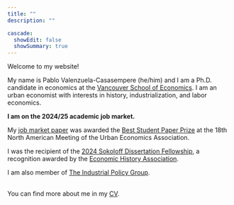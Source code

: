 ```yaml
---
title: ""
description: ""

cascade:
  showEdit: false
  showSummary: true
---
```

Welcome to my website!

My name is Pablo Valenzuela-Casasempere (he/him) and I am a Ph.D. candidate in economics at the [Vancouver School of Economics](https://economics.ubc.ca/). 
I am an urban economist with interests in history, industrialization, and labor economics. 

**I am on the 2024/25 academic job market.**

My [job market paper](../files/displacement_jmp.pdf) was awarded the [Best Student Paper Prize](https://urbaneconomics.org/meetings/awards.html) at the 18th North American Meeting of the Urban Economics Association.

I was the recipient of the [2024 Sokoloff Dissertation Fellowship](https://eh.net/grants-fellowships/), a recognition awarded by the [Economic History Association](https://eh.net).

I am also member of [The Industrial Policy Group](https://www.industrialpolicygroup.com).


<br /> You can find more about me in my [CV](files/cv_pablo_last.pdf).







